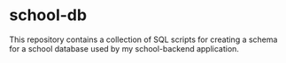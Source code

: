 # school-db
This repository contains a collection of SQL scripts for creating a schema for a school database used by my school-backend application.
